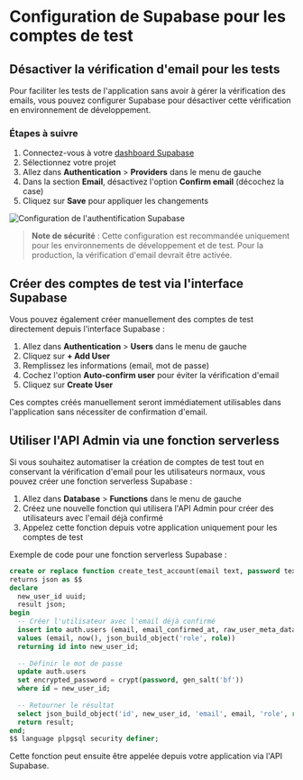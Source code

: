# Configuration de Supabase pour les comptes de test

## Désactiver la vérification d'email pour les tests

Pour faciliter les tests de l'application sans avoir à gérer la vérification des emails, vous pouvez configurer Supabase pour désactiver cette vérification en environnement de développement.

### Étapes à suivre

1. Connectez-vous à votre [dashboard Supabase](https://app.supabase.io)
2. Sélectionnez votre projet
3. Allez dans **Authentication** > **Providers** dans le menu de gauche
4. Dans la section **Email**, désactivez l'option **Confirm email** (décochez la case)
5. Cliquez sur **Save** pour appliquer les changements

![Configuration de l'authentification Supabase](https://i.imgur.com/JYW3Gih.png)

> **Note de sécurité** : Cette configuration est recommandée uniquement pour les environnements de développement et de test. Pour la production, la vérification d'email devrait être activée.

## Créer des comptes de test via l'interface Supabase

Vous pouvez également créer manuellement des comptes de test directement depuis l'interface Supabase :

1. Allez dans **Authentication** > **Users** dans le menu de gauche
2. Cliquez sur **+ Add User**
3. Remplissez les informations (email, mot de passe)
4. Cochez l'option **Auto-confirm user** pour éviter la vérification d'email
5. Cliquez sur **Create User**

Ces comptes créés manuellement seront immédiatement utilisables dans l'application sans nécessiter de confirmation d'email.

## Utiliser l'API Admin via une fonction serverless

Si vous souhaitez automatiser la création de comptes de test tout en conservant la vérification d'email pour les utilisateurs normaux, vous pouvez créer une fonction serverless Supabase :

1. Allez dans **Database** > **Functions** dans le menu de gauche
2. Créez une nouvelle fonction qui utilisera l'API Admin pour créer des utilisateurs avec l'email déjà confirmé
3. Appelez cette fonction depuis votre application uniquement pour les comptes de test

Exemple de code pour une fonction serverless Supabase :

```sql
create or replace function create_test_account(email text, password text, role text)
returns json as $$
declare
  new_user_id uuid;
  result json;
begin
  -- Créer l'utilisateur avec l'email déjà confirmé
  insert into auth.users (email, email_confirmed_at, raw_user_meta_data)
  values (email, now(), json_build_object('role', role))
  returning id into new_user_id;
  
  -- Définir le mot de passe
  update auth.users
  set encrypted_password = crypt(password, gen_salt('bf'))
  where id = new_user_id;
  
  -- Retourner le résultat
  select json_build_object('id', new_user_id, 'email', email, 'role', role) into result;
  return result;
end;
$$ language plpgsql security definer;
```

Cette fonction peut ensuite être appelée depuis votre application via l'API Supabase.
